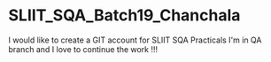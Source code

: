 # SLIIT_SQA_Batch19_Chanchala
I would like to create a GIT account for SLIIT SQA Practicals
I'm in QA branch and I love to continue the work !!!
